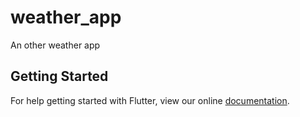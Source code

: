 # weather_app

An other weather app 

## Getting Started

For help getting started with Flutter, view our online
[documentation](https://flutter.io/).
